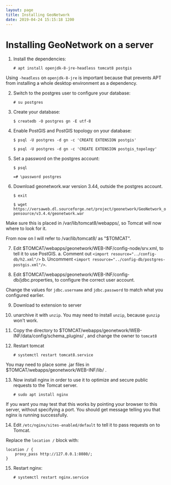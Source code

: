```yaml
---
layout: page
title: Installing GeoNetwork
date: 2019-04-24 15:15:18 1200
---
```


# Installing GeoNetwork on a server

1. Install the dependencies:

    `# apt install openjdk-8-jre-headless tomcat8 postgis`

Using `-headless` on `openjdk-8-jre` is important because that prevents APT from
installing a whole desktop environment as a dependency.

2. Switch to the postgres user to configure your database:

    `# su postgres`

3. Create your database:

    `$ createdb -O postgres gn -E utf-8`

4. Enable PostGIS and PostGIS topology on your database:

    `$ psql -U postgres -d gn -c 'CREATE EXTENSION postgis'`

    `$ psql -U postgres -d gn -c 'CREATE EXTENSION postgis_topology'`

5. Set a password on the postgres account:

    `$ psql`

    `=# \password postgres`

6. Download geonetwork.war version 3.44, outside the postgres account.

    `$ exit`

    `$ wget https://versaweb.dl.sourceforge.net/project/geonetwork/GeoNetwork_opensource/v3.4.4/geonetwork.war`

Make sure this is placed in /var/lib/tomcat8/webapps/, so Tomcat will now where to look for it.

From now on I will refer to /var/lib/tomcat8/ as "$TOMCAT".

7. Edit $TOMCAT/webapps/geonetwork/WEB-INF/config-node/srv.xml, to tell it to use PostGIS.
    a. Comment out `<import resource="../config-db/h2.xml"/>`
    b. Uncomment `<import resource="../config-db/postgres-postgis.xml"/>`.

8. Edit $TOMCAT/webapps/geonetwork/WEB-INF/config-db/jdbc.properties, to configure the correct user account.

Change the values for `jdbc.username` and `jdbc.password` to match what you configured earlier.

9. Download to extension to server
10. unarchive it with `unzip`. You may need to install `unzip`, because `gunzip` won't work.
11. Copy the directory to $TOMCAT/webapps/geonetwork/WEB-INF/data/config/schema_plugins/ , and change the owner to `tomcat8`
12. Restart tomcat

    `# systemctl restart tomcat8.service`

You may need to place some .jar files in $TOMCAT/webapps/geonetwork/WEB-INF/lib/ .

13. Now install nginx in order to use it to optimize and secure public requests to the Tomcat server.

    `# sudo apt install nginx`

If you want you may test that this works by pointing your browser to this server, without specifying a port. You should get message telling you that nginx is running successfully.

14. Edit `/etc/nginx/sites-enabled/default` to tell it to pass requests on to Tomcat.

Replace the `location /` block with:

    location / {
        proxy_pass http://127.0.0.1:8080/;
    }

15. Restart nginx:

    `# systemctl restart nginx.service`
